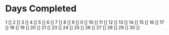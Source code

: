 # Days Completed


1 []
2 []
3 []
4 []
5 []
6 []
7 []
8 []
9 []
0 []
10 []
11 []
12 []
13 []
14 []
15 []
16 []
17 []
18 []
19 []
20 []
21 []
23 []
24 []
25 []
26 []
27 []
28 []
29 []
30 []
